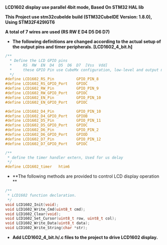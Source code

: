 **LCD1602 display use parallel 4bit mode, Based On STM32 HAL lib**

**This Project use stm32cubeIde build (STM32CubeIDE Version: 1.8.0), Using STM32F429IGT6**

**A total of 7 wires are used (RS RW E D4 D5 D6 D7)**

- **The following definitions are changed according to the actual setup of the output pins and timer peripherals.   [LCD1602_4_bit.h]**

```c
/**
  * Define the LCD GPIO pins
  * 	RS	RW	EN	D4	D5	D6	D7	[Vss  Vdd]
  * 	these GPIO Pin use CubeMx configuration, low-level and output mode
  */
#define LCD1602_RS_Pin 			GPIO_PIN_8
#define LCD1602_RS_GPIO_Port 	GPIOC
#define LCD1602_RW_Pin 			GPIO_PIN_9
#define LCD1602_RW_GPIO_Port 	GPIOC
#define LCD1602_EN_Pin 			GPIO_PIN_10
#define LCD1602_EN_GPIO_Port 	GPIOC

#define LCD1602_D4_Pin 			GPIO_PIN_10
#define LCD1602_D4_GPIO_Port 	GPIOB
#define LCD1602_D5_Pin 			GPIO_PIN_11
#define LCD1602_D5_GPIO_Port 	GPIOC
#define LCD1602_D6_Pin 			GPIO_PIN_2
#define LCD1602_D6_GPIO_Port 	GPIOD
#define LCD1602_D7_Pin 			GPIO_PIN_12
#define LCD1602_D7_GPIO_Port 	GPIOC

/**
 * define the timer handler extern, Used for us delay
 */
#define	LCD1602_timer	htim6
```

- **The following methods are provided to control LCD display operation  **

```c
/**
 * LCD1602 function declaration.
 */
void LCD1602_Init(void);
void LCD1602_Write_Cmd(uint8_t cmd);
void LCD1602_Clear(void);
void LCD1602_Set_Cursor(uint8_t row, uint8_t col);
void LCD1602_Write_Data(uint8_t data);
void LCD1602_Write_String(char *str);
```

- **Add LCD1602_4_bit.h/.c files to the project to drive LCD1602 display.**
